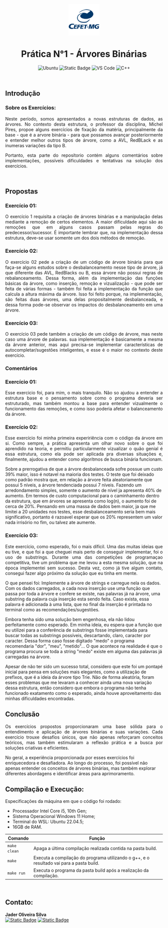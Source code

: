 <p align="center"> 
  <img src="Img/image.png" alt="CEFET-MG" width="100px" height="100px">
</p>


<h1 align="center" font-size="200em"><b>Prática N°1 - Árvores Binárias</b></h1>


<div align="center">

![Ubuntu](https://img.shields.io/badge/ubuntu-orange?style=for-the-badge&logo=ubuntu&logoColor=white)
![Static Badge](https://img.shields.io/badge/makefile-orangered?style=for-the-badge&logoColor=white)
![VS Code](https://img.shields.io/badge/vs%20code-royalblue?style=for-the-badge&logoColor=white)
![C++](https://img.shields.io/badge/C%2B%2B-blue?style=for-the-badge&logo=c%2B%2B&logoColor=white)


</div>

<br>

## Introdução

### Sobre os Exercícios:
<p align="justify">
Neste período, somos apresentados a novas estruturas de dados, as árvores. No contexto desta estrutura, o professor da disciplina, Michel Pires, propoe alguns exercícios de fixação da matéria, principalmente da base - que é a arvore binária - para que possamos avançar posteriormente e entender melhor outros tipos de árvore, como a AVL, RedBLack e as inumeras variações da tipo B.
</p>

<p align="justify">
Portanto, esta parte do reposítorio contém alguns comentários sobre implementações, possíveis dificuldades e tentativas na solução dos exercícios.
</p>

<br>

## Propostas

### Exercício 01:

<p align="justify">
O exercício 1 requisita a criação de árvores binárias e a manipulação delas mediante a remoção de certos elementos. A maior dificuldade aqui são as remoções que em alguns casos passam pelas regras do predecessor/sucessor. É importante lembrar que, na implementação dessa estrutura, deve-se usar somente um dos dois métodos de remoção.
</p>

### Exercício 02:
<p align="justify">
O exercício 02 pede a criação de um código de árvore binária para que faça-se alguns estudos sobre o desbalanceamento nesse tipo de árvore, já que diferente das AVL, RedBlacks ou B, essa árvore não possui regras de rebalanceamento. Dessa forma, além da implementação das funções básicas da árvore, como inserção, remoção e vizualização - que pode ser feita de várias formas - também foi feita a implementação da função que calcula a altura máxima da árvore. Isso foi feito porque, na implementação, são feitas duas árvores, uma delas propositalmente desbalanceada, e dessa forma pode-se observar os impactos do desbalanceamento em uma árvore.
</p>

### Exercício 03:
<p align="justify">
O exercício 03 pede também a criação de um código de árvore, mas neste caso uma árvore de palavras. sua implementação é basicamente a mesma da árvore anterior, mas aqui precisa-se implementar características de autocompletar/sugestões inteligentes, e esse é o maior no contexto deste exercício.
</p>

### Comentários

### Exercício 01:
<p align="justify">
Esse exercicio foi, para mim, o mais tranquilo. Não so ajudou a entender a estrutura base e o pensamento sobre como o programa deveria ser estruturado, mas também montou a base para entender vizualmente o funcionamento das remoções, e como isso poderia afetar o balanceamento da árvore.
</p>

### Exercício 02:
<p align="justify">
Esse exercício foi minha primeira expeririência com o código da árvore em si. Como sempre, a prática apresenta um olhar novo sobre o que foi aprendido na teoria, e permitiu particularmente vizualizar o quão genial é essa estrutura, como ela pode ser aplicada pra diversas situações e, finalmente, ajudou a entender como algorítmos de busca binária funcionam.

Sobre a prerrogativa de que a árvore desbalanceada sofre possue um custo 39% maior, isso é notavel na maioria dos testes. O teste que foi deixado como padrão mostra que, em relação a árvore feita aleatoriamente que possui 5 níveis, a árvore tendenciada possui 7 níveis. Fazendo um arredondamento simples, somente o aumento de nível ja apresenta 40% de aumento. Em termos de custo computacional para o caminhamento dentro da estrutura, que em árvores se apresenta como log(n), o aumento foi de cerca de 20%. Pensando em uma massa de dados bem maior, ja que me limitei a 20 unidades nos testes, esse desbalanceamento seria bem mais significativo, portanto é razoavel esperar que os 20% representem um valor nada irrisório no fim, ou talvez ate aumente.
</p>

### Exercício 03:
<p align="justify">
Este exercício, como esperado, foi o mais díficil. Uma das muitas ideias que eu tive, e que foi a que cheguei mais perto de conseguir implementar, foi o uso de substrings. Durante uma das competições de programaçao competitiva, tive um problema que me levou a esta mesma solução, que na época implementei sem sucesso. Desta vez, como já tive algum contato, consegui fazer algo próximo da solução que eu tinha em mente.

O que pensei foi: Implemente a árvore de strings e carregue nela os dados. Com os dados carregados, a cada nova inserção use uma função que passa por toda a árvore e confere se existe, nas palavras já na árvore, uma substring da palavra cuja inserção esta sendo feita. Caso exista, essa palavra é adicionada à uma lista, que no final da inserção é printada no terminal como as recomendações/sugestões.

Embora tenha sido uma solução bem engenhosa, ela não lidou perfeitamente como esperado. Em minha ideia, eu espera que a função que eu utilizei para a conferência de substrings fosse implementada para buscar todas as substrings possíveis, descartando, claro, caracter por caracter. Dessa forma caso fosse digitado "medo" o programa recomendaria "dor", "meu", "metido"... O que acontece na realidade é que o programa procura se toda a string "medo" existe em alguma das palavras já carregadas na árvore.

Apesar de não ter sido um sucesso total, considero que este foi um pontapé inicial para pensa em soluções mais elegantes, como a utilização de prefixos, que é a ideia da árvore tipo Trie. Não de forma aleatória, foram esses problemas que me levaram a conhecer ainda uma nova variação dessa estrutura, então considero que embora o programa não tenha funcionado exatamento como o esperado, ainda houve aproveitamento das minhas dificuldades encontradas.
</p>

## Conclusão
<p align="justify">
Os exercícios propostos proporcionaram uma base sólida para o entendimento e aplicação de árvores binárias e suas variações. Cada exercício trouxe desafios únicos, que não apenas reforçaram conceitos teóricos, mas também estimularam a reflexão prática e a busca por soluções criativas e eficientes.

No geral, a experiência proporcionada por esses exercícios foi enriquecedora e desafiadora. Ao longo do processo, foi possível não apenas entender os conceitos de árvores binárias, mas também explorar diferentes abordagens e identificar áreas para aprimoramento.
</p>

## Compilação e Execução:

 Especificações da máquina em que o código foi rodado:
  * Processador Intel Core i5, 10th Gen;
  * Sistema Operacional Windows 11 Home;
  * Terminal do WSL: Ubuntu 22.04.5;
  * 16GB de RAM.

| Comando                |  Função                                                                                           |                     
  | -----------------------| ------------------------------------------------------------------------------------------------- |
  |  `make clean`          | Apaga a última compilação realizada contida na pasta build.                                       |
  |  `make`                | Executa a compilação do programa utilizando o g++, e o resultado vai para a pasta build.          |
  |  `make run`            | Executa o programa da pasta build após a realização da compilação.                                |


<br>

## Contato:

**Jader Oliveira Silva**  
[![Static Badge](https://img.shields.io/badge/%7C%200livas-black?style=flat-square&logo=github)](https://github.com/0livas)
[![Static Badge](https://img.shields.io/badge/%7C%20jaderoliveira28%40gmail.com%20%20-black?style=flat-square&logo=gmail)](mailto:jaderoliveira28@gmail.com)
